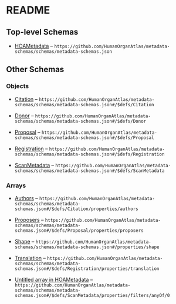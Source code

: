 # README

## Top-level Schemas

* [HOAMetadata](./metadata-schema.md) – `https://github.com/HumanOrganAtlas/metadata-schemas/schemas/metadata-schemas.json`

## Other Schemas

### Objects

* [Citation](./metadata-schema-defs-citation.md "Dataset citation") – `https://github.com/HumanOrganAtlas/metadata-schemas/schemas/metadata-schemas.json#/$defs/Citation`

* [Donor](./metadata-schema-defs-donor.md "Donor data model") – `https://github.com/HumanOrganAtlas/metadata-schemas/schemas/metadata-schemas.json#/$defs/Donor`

* [Proposal](./metadata-schema-defs-proposal.md) – `https://github.com/HumanOrganAtlas/metadata-schemas/schemas/metadata-schemas.json#/$defs/Proposal`

* [Registration](./metadata-schema-defs-registration.md "A set of registration parameters mapping array coordinates in") – `https://github.com/HumanOrganAtlas/metadata-schemas/schemas/metadata-schemas.json#/$defs/Registration`

* [ScanMetadata](./metadata-schema-defs-scanmetadata.md) – `https://github.com/HumanOrganAtlas/metadata-schemas/schemas/metadata-schemas.json#/$defs/ScanMetadata`

### Arrays

* [Authors](./metadata-schema-defs-citation-properties-authors.md "Dataset authors") – `https://github.com/HumanOrganAtlas/metadata-schemas/schemas/metadata-schemas.json#/$defs/Citation/properties/authors`

* [Proposers](./metadata-schema-defs-proposal-properties-proposers.md "Proposal proposers") – `https://github.com/HumanOrganAtlas/metadata-schemas/schemas/metadata-schemas.json#/$defs/Proposal/properties/proposers`

* [Shape](./metadata-schema-properties-shape.md "Shape of dataset") – `https://github.com/HumanOrganAtlas/metadata-schemas/schemas/metadata-schemas.json#/properties/shape`

* [Translation](./metadata-schema-defs-registration-properties-translation.md "Translation") – `https://github.com/HumanOrganAtlas/metadata-schemas/schemas/metadata-schemas.json#/$defs/Registration/properties/translation`

* [Untitled array in HOAMetadata](./metadata-schema-defs-scanmetadata-properties-filters-anyof-0.md) – `https://github.com/HumanOrganAtlas/metadata-schemas/schemas/metadata-schemas.json#/$defs/ScanMetadata/properties/filters/anyOf/0`
